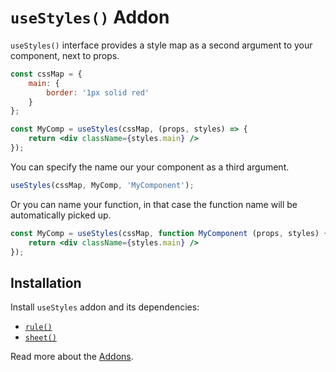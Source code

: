 # `useStyles()` Addon

`useStyles()` interface provides a style map as a second argument to your component,
next to props.

```jsx
const cssMap = {
    main: {
        border: '1px solid red'
    }
};

const MyComp = useStyles(cssMap, (props, styles) => {
    return <div className={styles.main} />
});
```

You can specify the name our your component as a third argument.

```js
useStyles(cssMap, MyComp, 'MyComponent');
```

Or you can name your function, in that case the function name will
be automatically picked up.

```jsx
const MyComp = useStyles(cssMap, function MyComponent (props, styles) {
    return <div className={styles.main} />
});
```


## Installation

Install `useStyles` addon and its dependencies:

- [`rule()`](./rule.md)
- [`sheet()`](./sheet.md)

Read more about the [Addons](./Addons.md).
